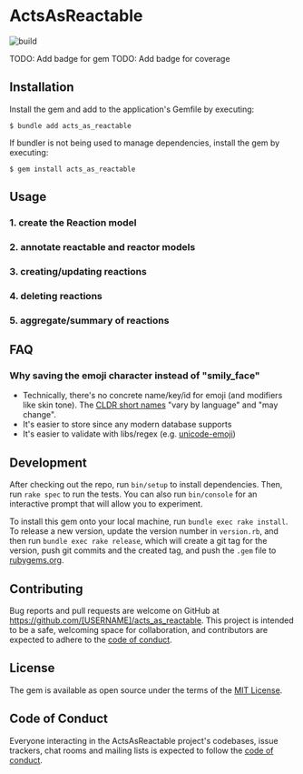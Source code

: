 # ActsAsReactable

![build](https://github.com/public-reactions/acts_as_reactable/actions/workflows/main.yml/badge.svg)

TODO: Add badge for gem
TODO: Add badge for coverage

## Installation

Install the gem and add to the application's Gemfile by executing:

    $ bundle add acts_as_reactable

If bundler is not being used to manage dependencies, install the gem by executing:

    $ gem install acts_as_reactable

## Usage

### 1. create the Reaction model

### 2. annotate reactable and reactor models

### 3. creating/updating reactions

### 4. deleting reactions

### 5. aggregate/summary of reactions

## FAQ

### Why saving the emoji character instead of "smily_face"

- Technically, there's no concrete name/key/id for emoji (and modifiers like skin tone). The [CLDR short names](https://unicode.org/emoji/format.html#col-name) "vary by language" and "may change".
- It's easier to store since any modern database supports 
- It's easier to validate with libs/regex (e.g. [unicode-emoji](https://github.com/janlelis/unicode-emoji))

## Development

After checking out the repo, run `bin/setup` to install dependencies. Then, run `rake spec` to run the tests. You can also run `bin/console` for an interactive prompt that will allow you to experiment.

To install this gem onto your local machine, run `bundle exec rake install`. To release a new version, update the version number in `version.rb`, and then run `bundle exec rake release`, which will create a git tag for the version, push git commits and the created tag, and push the `.gem` file to [rubygems.org](https://rubygems.org).

## Contributing

Bug reports and pull requests are welcome on GitHub at https://github.com/[USERNAME]/acts_as_reactable. This project is intended to be a safe, welcoming space for collaboration, and contributors are expected to adhere to the [code of conduct](https://github.com/[USERNAME]/acts_as_reactable/blob/main/CODE_OF_CONDUCT.md).

## License

The gem is available as open source under the terms of the [MIT License](https://opensource.org/licenses/MIT).

## Code of Conduct

Everyone interacting in the ActsAsReactable project's codebases, issue trackers, chat rooms and mailing lists is expected to follow the [code of conduct](https://github.com/[USERNAME]/acts_as_reactable/blob/main/CODE_OF_CONDUCT.md).
